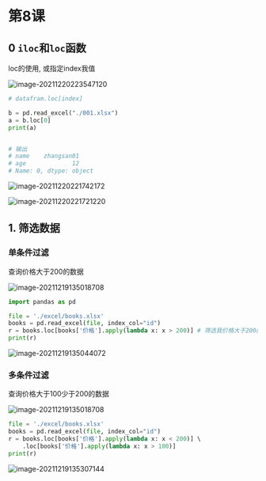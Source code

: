 # 第8课

## 0 `iloc`和`loc`函数

loc的使用, 或指定index我值

![image-20211220223547120](https://markdown-1301532546.cos.ap-guangzhou.myqcloud.com/markdown/20211220223558.png)

```python
# datafram.loc[index]

b = pd.read_excel("./001.xlsx")
a = b.loc[0]  
print(a)


# 输出
# name    zhangsan01
# age             12
# Name: 0, dtype: object

```



![image-20211220221742172](https://markdown-1301532546.cos.ap-guangzhou.myqcloud.com/markdown/20211220223602.png)

![image-20211220221721220](https://markdown-1301532546.cos.ap-guangzhou.myqcloud.com/markdown/20211220223612.png)





## 1. 筛选数据

### 单条件过滤

查询价格大于200的数据

![image-20211219135018708](https://markdown-1301532546.cos.ap-guangzhou.myqcloud.com/markdown/20211220223614.png)

```python
import pandas as pd

file = './excel/books.xlsx'
books = pd.read_excel(file, index_col="id")
r = books.loc[books['价格'].apply(lambda x: x > 200)] # 筛选我价格大于200的数据,返回一个新的数据帧
print(r)
```

![image-20211219135044072](https://markdown-1301532546.cos.ap-guangzhou.myqcloud.com/markdown/20211219153548.png)



### 多条件过滤

查询价格大于100少于200的数据

![image-20211219135018708](https://markdown-1301532546.cos.ap-guangzhou.myqcloud.com/markdown/20211219153551.png)

```python
file = './excel/books.xlsx'
books = pd.read_excel(file, index_col="id")
r = books.loc[books['价格'].apply(lambda x: x < 200)] \ 
    .loc[books['价格'].apply(lambda x: x > 100)]
print(r)
```

![image-20211219135307144](https://markdown-1301532546.cos.ap-guangzhou.myqcloud.com/markdown/20211219153550.png)



